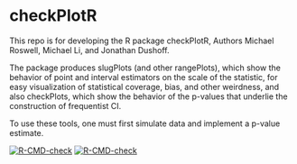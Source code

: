 # checkPlotR

This repo is for developing the R package checkPlotR, Authors Michael Roswell,
Michael Li, and Jonathan Dushoff.

The package produces slugPlots (and other rangePlots), which show the behavior
of point and interval estimators on the scale of the statistic, for easy
visualization of statistical coverage, bias, and other weirdness, and also
checkPlots, which show the behavior of the p-values that underlie the
construction of frequentist CI.

To use these tools, one must first simulate data and implement a p-value
estimate.

<!-- badges: start -->
  [![R-CMD-check](https://github.com/dushoff/checkPlots/actions/workflows/R-CMD-check.yaml/badge.svg)](https://github.com/dushoff/checkPlots/actions/workflows/R-CMD-check.yaml)
[![R-CMD-check](https://github.com/dushoff/checkPlots/actions/workflows/R-CMD-check.yaml/badge.svg)](https://github.com/dushoff/checkPlots/actions/workflows/R-CMD-check.yaml)
<!-- badges: end -->
